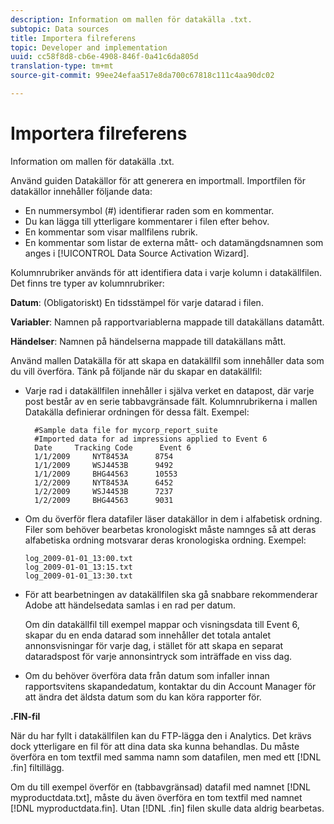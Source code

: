 ```yaml
---
description: Information om mallen för datakälla .txt.
subtopic: Data sources
title: Importera filreferens
topic: Developer and implementation
uuid: cc58f8d8-cb6e-4908-846f-0a41c6da805d
translation-type: tm+mt
source-git-commit: 99ee24efaa517e8da700c67818c111c4aa90dc02

---
```



# Importera filreferens

Information om mallen för datakälla .txt.

Använd guiden Datakällor för att generera en importmall. Importfilen för datakällor innehåller följande data:

* En nummersymbol (#) identifierar raden som en kommentar.
* Du kan lägga till ytterligare kommentarer i filen efter behov.
* En kommentar som visar mallfilens rubrik.
* En kommentar som listar de externa mått- och datamängdsnamnen som anges i [!UICONTROL Data Source Activation Wizard].

Kolumnrubriker används för att identifiera data i varje kolumn i datakällfilen. Det finns tre typer av kolumnrubriker:

**Datum**: (Obligatoriskt) En tidsstämpel för varje datarad i filen.

**Variabler**: Namnen på rapportvariablerna mappade till datakällans datamått.

**Händelser**: Namnen på händelserna mappade till datakällans mått.

Använd mallen Datakälla för att skapa en datakällfil som innehåller data som du vill överföra. Tänk på följande när du skapar en datakällfil:

* Varje rad i datakällfilen innehåller i själva verket en datapost, där varje post består av en serie tabbavgränsade fält. Kolumnrubrikerna i mallen Datakälla definierar ordningen för dessa fält. Exempel:

   ```
     #Sample data file for mycorp_report_suite 
     #Imported data for ad impressions applied to Event 6
     Date     Tracking Code      Event 6 
     1/1/2009     NYT8453A      8754
     1/1/2009     WSJ4453B      9492
     1/1/2009     BHG44563      10553
     1/2/2009     NYT8453A      6452
     1/2/2009     WSJ4453B      7237
     1/2/2009     BHG44563      9031
   ```

* Om du överför flera datafiler läser datakällor in dem i alfabetisk ordning. Filer som behöver bearbetas kronologiskt måste namnges så att deras alfabetiska ordning motsvarar deras kronologiska ordning. Exempel:

   ```
   log_2009-01-01_13:00.txt
   log_2009-01-01_13:15.txt
   log_2009-01-01_13:30.txt
   ```

* För att bearbetningen av datakällfilen ska gå snabbare rekommenderar Adobe att händelsedata samlas i en rad per datum.

   Om din datakällfil till exempel mappar och visningsdata till Event 6, skapar du en enda datarad som innehåller det totala antalet annonsvisningar för varje dag, i stället för att skapa en separat dataradspost för varje annonsintryck som inträffade en viss dag.
* Om du behöver överföra data från datum som infaller innan rapportsvitens skapandedatum, kontaktar du din Account Manager för att ändra det äldsta datum som du kan köra rapporter för.

**.FIN-fil**

När du har fyllt i datakällfilen kan du FTP-lägga den i Analytics. Det krävs dock ytterligare en fil för att dina data ska kunna behandlas. Du måste överföra en tom textfil med samma namn som datafilen, men med ett [!DNL .fin] filtillägg.

Om du till exempel överför en (tabbavgränsad) datafil med namnet [!DNL myproductdata.txt], måste du även överföra en tom textfil med namnet [!DNL myproductdata.fin]. Utan [!DNL .fin] filen skulle data aldrig bearbetas.
